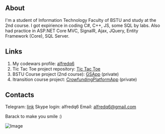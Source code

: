 ## About

 I'm a student of Information Technology Faculty of BSTU and study at the 2nd course. I got expirience in coding C#, C++, JS, some SQL by labs. Also had practice in ASP.NET Core MVC, SignalR, Ajax, JQuery, Entity Framework (Core), SQL Server.

## Links

1. My codewars profile: [alfredq6](https://www.codewars.com/users/alfredq6)
2. Tic Tac Toe project repository: [Tic Tac Toe](https://github.com/alfredq6/TicTacToe)
3. BSTU Course project (2nd course): [GSApp](https://github.com/alfredq6/GSApp-BSTU-CourseProject) (private)
4. Itransition course project: [CrowfundingPlatformApp](https://github.com/alfredq6/CrowfundingPlatformApp) (private)

## Contacts

Telegram: [link](https://t.me/alfredq6)
Skype login: alfredq6
Email: [alfredq6@gmail.com](alfredq6@gmail.com)

Barack to make you smile :)

![Image](https://ushistory.ru/images/ushistory_images/smile_clip_image001.jpg)
